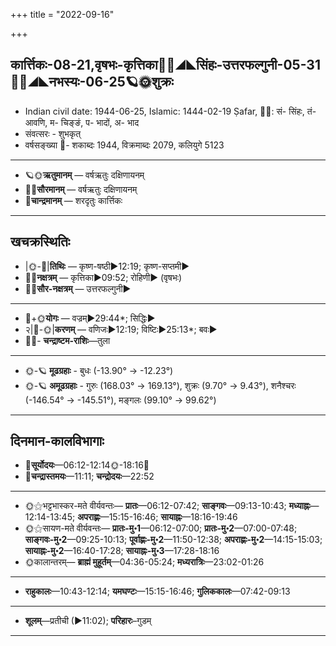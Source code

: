 +++
title = "2022-09-16"

+++
## कार्त्तिकः-08-21,वृषभः-कृत्तिका🌛🌌◢◣सिंहः-उत्तरफल्गुनी-05-31🌌🌞◢◣नभस्यः-06-25🪐🌞शुक्रः
- Indian civil date: 1944-06-25, Islamic: 1444-02-19 Ṣafar, 🌌🌞: सं- सिंहः, तं- आवणि, म- चिङ्ङं, प- भादों, अ- भाद
- संवत्सरः - शुभकृत्
- वर्षसङ्ख्या 🌛- शकाब्दः 1944, विक्रमाब्दः 2079, कलियुगे 5123
___________________
- 🪐🌞**ऋतुमानम्** — वर्षऋतुः दक्षिणायनम्
- 🌌🌞**सौरमानम्** — वर्षऋतुः दक्षिणायनम्
- 🌛**चान्द्रमानम्** — शरदृतुः कार्त्तिकः
___________________


## खचक्रस्थितिः
- |🌞-🌛|**तिथिः** — कृष्ण-षष्ठी►12:19; कृष्ण-सप्तमी►  
- 🌌🌛**नक्षत्रम्** — कृत्तिका►09:52; रोहिणी► (वृषभः)  
- 🌌🌞**सौर-नक्षत्रम्** — उत्तरफल्गुनी►  
___________________
- 🌛+🌞**योगः** — वज्रम्►29:44*; सिद्धिः►  
- २|🌛-🌞|**करणम्** — वणिजः►12:19; विष्टिः►25:13*; बवः►  
- 🌌🌛- **चन्द्राष्टम-राशिः**—तुला  
___________________
- 🌞-🪐 **मूढग्रहाः** - बुधः (-13.90° → -12.23°)
- 🌞-🪐 **अमूढग्रहाः** - गुरुः (168.03° → 169.13°), शुक्रः (9.70° → 9.43°), शनैश्चरः (-146.54° → -145.51°), मङ्गलः (99.10° → 99.62°)
___________________


## दिनमान-कालविभागाः
- 🌅**सूर्योदयः**—06:12-12:14🌞️-18:16🌇  
- 🌛**चन्द्रास्तमयः**—11:11; **चन्द्रोदयः**—22:52  
___________________
- 🌞⚝भट्टभास्कर-मते वीर्यवन्तः— **प्रातः**—06:12-07:42; **साङ्गवः**—09:13-10:43; **मध्याह्नः**—12:14-13:45; **अपराह्णः**—15:15-16:46; **सायाह्नः**—18:16-19:46  
- 🌞⚝सायण-मते वीर्यवन्तः— **प्रातः-मु॰1**—06:12-07:00; **प्रातः-मु॰2**—07:00-07:48; **साङ्गवः-मु॰2**—09:25-10:13; **पूर्वाह्णः-मु॰2**—11:50-12:38; **अपराह्णः-मु॰2**—14:15-15:03; **सायाह्नः-मु॰2**—16:40-17:28; **सायाह्नः-मु॰3**—17:28-18:16  
- 🌞कालान्तरम्— **ब्राह्मं मुहूर्तम्**—04:36-05:24; **मध्यरात्रिः**—23:02-01:26  
___________________
- **राहुकालः**—10:43-12:14; **यमघण्टः**—15:15-16:46; **गुलिककालः**—07:42-09:13  
___________________
- **शूलम्**—प्रतीची (►11:02); **परिहारः**–गुडम्  
___________________
